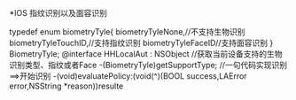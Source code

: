 
*IOS 指纹识别以及面容识别

typedef enum biometryTyle{
biometryTyleNone,//不支持生物识别 
biometryTyleTouchID,//支持指纹识别 
biometryTyleFaceID//支持面容识别 
} BiometryTyle;
@interface HHLocalAut : NSObject //获取当前设备支持的生物识别类型、指纹或者Face
-(BiometryTyle)getSupportType; //一句代码实现识别==>开始识别
-(void)evaluatePolicy:(void(^)(BOOL success,LAError error,NSString *reason))resulte
